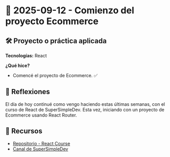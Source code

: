# 📅 2025-09-12 - Comienzo del proyecto Ecommerce  

## 🛠️ Proyecto o práctica aplicada  

**Tecnologías:** React

**¿Qué hice?** 

- Comencé el proyecto de Ecommerce. ✅

## 💭 Reflexiones  

El día de hoy continué como vengo haciendo estas últimas semanas, con el curso de React de SuperSimpleDev. Esta vez, iniciando con un proyecto de Ecommerce usando React Router.

## 🔗 Recursos  
- [Repositorio - React Course](https://github.com/juanbautistamalina/react-course)  
- [Canal de SuperSimpleDev](https://www.youtube.com/@SuperSimpleDev)  